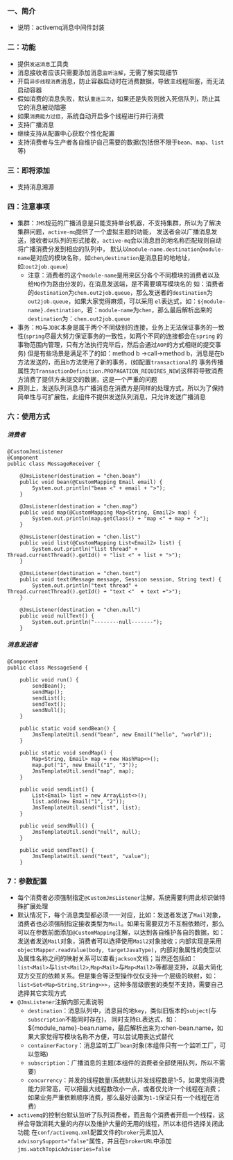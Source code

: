 ### 一、简介
  + 说明：activemq消息中间件封装
  
### 二：功能
   + 提供`发送消息`工具类
   + 消息接收者应该只需要添加消息`监听注解`，无需了解实现细节
   + 开启`异步线程消费`消息，防止容器启动时在消费数据，导致主线程阻塞，而无法启动容器
   + 假如消费的消息失败，默认`重连三次`，如果还是失败则放入死信队列，防止其它的消息被动阻塞
   + 如果`消费能力过低`，系统自动开启多个线程进行并行消费
   + 支持广播消息
   + 继续支持从配置中心获取个性化配置
   + 支持消费者与生产者各自维护自己需要的数据(包括但不限于`bean`、`map`、`list`等)
   
### 三：即将添加
   + 支持消息溯源

### 四：注意事项
   + 集群：`JMS`规范的广播消息是只能支持单台机器，不支持集群，所以为了解决集群问题，`active-mq`提供了一个虚拟主题的功能，
        发送者会以广播消息发送，接收者以队列的形式接收，`active-mq`会以消息目的地名称匹配规则自动将广播消费分发到相应的队列中，
        默认以`module-name.destination`(`module-name`是对应的模块名称，如`chen`,`destination`是消息目的地地址，如:`out2job.queue`)
        + 注意：消费者的这个`module-name`是用来区分各个不同模块的消费者以及给`MQ`作为路由分发的，在消息发送端，是不需要填写模块名的
        如：消费者的`destination`为`chen.out2job.queue`，那么发送者的`destination`为`out2job.queue`，如果大家觉得麻烦，可以采用
        `el`表达式，如：`${module-name}.destination`，若：`module-name`为`chen`，那么最后解析出来的`destination`为：`chen.out2job.queue`
   + 事务：`MQ`与`JDBC`本身是属于两个不同级别的连接，业务上无法保证事务的一致性(`spring`尽最大努力保证事务的一致性，如两个不同的连接都会在`spring`
         的事物范围内管理，只有方法执行完毕后，然后会通过`AOP`的方式相继的提交事务)
         但是有些场景是满足不了的如：method b ->call->method b，消息是在b方法发送的，而且b方法使用了新的事务，(如配置`transactional`的
         事务传播属性为`TransactionDefinition.PROPAGATION_REQUIRES_NEW`)这样将导致消费方消费了提供方未提交的数据，这是一个严重的问题
   + 原则上，发送队列消息与广播消息在消费方是同样的处理方式，所以为了保持简单性与可扩展性，此组件不提供发送队列消息，只允许发送广播消息      

### 六：使用方式
##### 消费者
    @CustomJmsListener
    @Component
    public class MessageReceiver {
    
        @JmsListener(destination = "chen.bean")
        public void bean(@CustomMapping Email email) {
            System.out.println("bean <" + email + ">");
        }
    
        @JmsListener(destination = "chen.map")
        public void map(@CustomMapping Map<String, Email2> map) {
            System.out.println(map.getClass() + "map <" + map + ">");
        }
    
        @JmsListener(destination = "chen.list")
        public void list(@CustomMapping List<Email2> list) {
            System.out.println("list thread" + Thread.currentThread().getId() + "list <" + list + ">");
        }
    
        @JmsListener(destination = "chen.text")
        public void text(Message message, Session session, String text) {
            System.out.println("text thread" + Thread.currentThread().getId() + "text <"  + text +">");
        }
    
        @JmsListener(destination = "chen.null")
        public void nullText() {
            System.out.println("--------null-------");
        }
    
##### 消息发送者
    @Component
    public class MessageSend {
    
        public void run() {
            sendBean();
            sendMap();
            sendList();
            sendText();
            sendNull();
        }
    
        public static void sendBean() {
            JmsTemplateUtil.send("bean", new Email("hello", "world"));
        }
    
        public static void sendMap() {
            Map<String, Email> map = new HashMap<>();
            map.put("1", new Email("1", "3"));
            JmsTemplateUtil.send("map", map);
        }
    
        public void sendList() {
            List<Email> list = new ArrayList<>();
            list.add(new Email("1", "2"));
            JmsTemplateUtil.send("list", list);
        }
    
        public void sendNull() {
            JmsTemplateUtil.send("null", null);
        }
    
        public void sendText() {
            JmsTemplateUtil.send("text", "value");
        }

### 7：参数配置
  + 每个消费者必须强制指定`@CustomJmsListener`注解，系统需要利用此标识做特殊扩展处理
  + 默认情况下，每个消息类型都必须一一对应，比如：发送者发送了`Mail`对象，消费者也必须强制指定接收类型为`Mail`。如果有需要双方不互相依赖时，那么可以在参数前面添加`@CustomMapping`注解，以达到各自维护各自的数据，如：发送者发送`Mail`对象，消费者可以选择使用`Mail2`对象接收；内部实现是采用`objectMapper.readValue(body, targetJavaType)`，内部对象属性的类型以及属性名称之间的映射关系可以查看`jackson`文档；当然还包括如：`list<Mail>`与`list<Mail2>`,`Map<Mail>`与`Map<Mail2>`等都是支持，以最大简化双方交互的依赖关系。但是集合等泛型操作仅仅支持一个层级的映射，如：`list<Set<Map<String,String>>>`，这种多层级嵌套的类型不支持，需要自己选择其它实现方式
  + `@JmsListener`注解内部元素说明
    + `destination`：消息队列中，消息目的地`key`，类似旧版本的`subject`(与`subscription`不能同时存在)，
      同时支持`EL`表达式，如：${module_name}-bean.name，最后解析出来为:chen-bean.name，如果大家觉得写模块名称不方便，可以尝试用表达式替代
    + `containerFactory`：消息监听工厂`bean`对象(本组件只有一个监听工厂，可以忽略)
    + `subscription`：广播消息的主题(本组件的消费者全部使用队列，所以不需要)
    + `concurrency`：并发的线程数量(系统默认并发线程数是1-5，如果觉得消费能力非常高，可以把最大线程数改小一点，或者仅允许一个线程在消费；如果业务严重依赖顺序消费，那么最好设置为`1-1`保证只有一个线程在消费)
  + `activemq`的控制台默认监听了队列消费者，而且每个消费者开启一个线程，这样会导致消耗大量的内存以及维护大量的无用的线程，所以本组件选择关闭此功能
        在`conf/activemq.xml`配置文件的`broker`元素加入`advisorySupport="false"`属性，并且在`brokerURL`中添加`jms.watchTopicAdvisories=false`